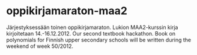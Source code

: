 oppikirjamaraton-maa2
=====================

Järjestyksessään toinen oppikirjamaraton. Lukion MAA2-kurssin kirja kirjoitetaan 14.-16.12.2012.
Our second textbook hackathon. Book on polynomials for Finnish upper secondary schools will be written during the weekend of week 50/2012.